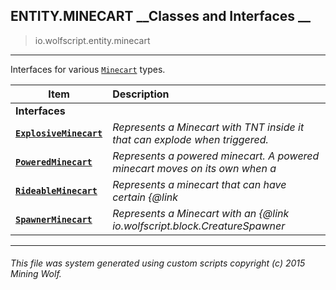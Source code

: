## ENTITY.MINECART __Classes and Interfaces __

>io.wolfscript.entity.minecart

---

Interfaces for various [`Minecart`](..\Minecart.md) types.

Item | Description   
--- | :--- 
__Interfaces__|
__[`ExplosiveMinecart`](ExplosiveMinecart.md)__ | _Represents a Minecart with TNT inside it that can explode when triggered._ 
__[`PoweredMinecart`](PoweredMinecart.md)__ | _Represents a powered minecart. A powered minecart moves on its own when a_ 
__[`RideableMinecart`](RideableMinecart.md)__ | _Represents a minecart that can have certain {@link_ 
__[`SpawnerMinecart`](SpawnerMinecart.md)__ | _Represents a Minecart with an {@link io.wolfscript.block.CreatureSpawner_ 



---



###### This file was system generated using custom scripts copyright (c) 2015 Mining Wolf.
	

